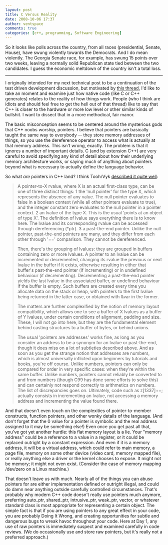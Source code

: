 ```yaml
---
layout: post
title: C Versus Reality
date: 2008-10-06 17:37
author: ventspace
comments: true
categories: [c++, programming, Software Engineering]
---
```

So it looks like polls across the country, from all races (presidential, Senate, House), have swung violently towards the Democrats. And I do mean violently. The Georgia Senate race, for example, has swung 15 points over two weeks, leaving a normally solid Republican state tied between the two candidates. I guess the economic meltdown of the country isn't a total loss.<hr />

I originally intended for my next technical post to be a continuation of the test driven development discussion, but motivated by <a href="http://www.gamedev.net/community/forums/topic.asp?topic_id=510313">this thread</a>, I'd like to take an moment and examine just how native code (like C or C++ generates) relates to the reality of how things work. People (who I think are idiots and should feel free to get the hell out of that thread) like to say that C++ is closer to the hardware or more low level or other similar kinds of bullshit. I want to dissect that in a more methodical, fair manor.

The basic misconception seems to be centered around the mysterious gods that C++ noobs worship, pointers. I believe that pointers are basically taught the same way to everybody -- they store memory addresses of things, so you use the dereference operator to access what is actually at that memory address. This isn't wrong, exactly. The problem is that it ignores a number of important details. C (and by extension C++) are very careful to avoid specifying any kind of detail about how their underlying memory architecture works, or saying much of anything about pointers beyond what is necessary to actually define the language behavior.

So what <i>are</i> pointers in C++ land? I think ToohrVyk <a href="http://www.gamedev.net/community/forums/viewreply.asp?ID=3131855">described it quite well</a>:
<blockquote>A pointer-to-X rvalue, where X is an actual first-class type, can be one of three distinct things: 1 the 'null pointer' for the type X, which represents the absence of any value. The null pointer evaluates to false in a boolean context (while all other pointers evaluate to true), and the integer constant zero evaluates to the null pointer in a pointer context. 2 an lvalue of the type X. This is the usual 'points at an object of type X'. The definition of lvalue says everything there is to know here. The lvalue and its corresponding rvalue can be accessed through dereferencing (*ptr). 3 a past-the-end pointer. Unlike the null pointer, past-the-end pointers are many, and they differ from each other through '==' comparison. They cannot be dereferenced. 

Then, there's the grouping of lvalues: they are grouped in buffers containing zero or more lvalues. A pointer to an lvalue can be incremented or decremented, changing its rvalue the previous or next lvalue in the buffer if it exists, otherwise resulting in either that buffer's past-the-end pointer (if incrementing) or in undefined behaviour (if decrementing). Decrementing a past-the-end pointer yields the last lvalue in the associated buffer, or undefined behaviour if the buffer is empty. Such buffers are created every time you allocate data on the stack or heap, with pointers to the first lvalue being returned in the latter case, or obtained with &amp;var in the former. 

The matters are further complexified by the notion of memory layout compatibility, which allows one to see a buffer of X lvalues as a buffer of Y lvalues, under certain conditions of alignment, padding and size. These, I will not go into here, but they are the fundamental element behind casting structures to a buffer of bytes, or behind unions.

The usual 'pointers are addresses' works fine, as long as you consider an address to be a synonym for an lvalue or past-the-end, though it does miss on a lot of subtleties described above. And as soon as you get the strange notion that addresses are numbers, which is almost universally inflicted upon beginners by tutorials and books, you're off course. Unlike numbers, pointers can only be compared for order in very specific cases: when they're within the same buffer. Unlike numbers, pointers cannot reliably be converted to and from numbers (though C99 has done some efforts to solve this) and can certainly not respond correctly to arithmetics on numbers. The list of discrepancies goes on. Ultimately, code such as z[1337]++; actually consists in incrementing an lvalue, not accessing a memory address and incrementing the value found there. </blockquote>

And that doesn't even touch on the complexities of pointer-to-member constructs, function pointers, and other wonky details of the language. (And don't forget that the 0 value for a pointer is symbolic and the real address assigned to it may be something else!) Even once you get past all that, you've got yet another hurdle: this flat memory layout is a lie. Your "memory address" could be a reference to a value in a register, or it could be replaced outright by a constant expression. And even if it is a memory address, it will be a virtual address, which could refer to main memory, a page file, memory on some other device (video card, memory mapped file), or really anything else a driver or the kernel chooses to expose. It might not be memory; it might not even exist. (Consider the case of memory mapping /dev/zero on a Linux machine.)

That doesn't leave us with much. Nearly all of the things you can abuse pointers for are either implementation defined or outright illegal, and could do damn near anything outside carefully controlled circumstances. That's probably why modern C++ code doesn't really use pointers much anymore, preferring auto_ptr, shared_ptr, intrusive_ptr, weak_ptr, vector, or whatever standard class is most appropriate for representing a certain object. The simple fact is that if you are using pointers to any great effect in your code, you are probably Doing It Wrong, and creating opportunities for subtle and dangerous bugs to wreak havoc throughout your code. Here at Day 1, any use of raw pointers is immediately suspect and examined carefully in code reviews. (We do occasionally use and store raw pointers, but it's really not a preferred approach.)
